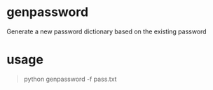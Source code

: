 # genpassword

Generate a new password dictionary based on the existing password


# usage
> python genpassword -f pass.txt  
